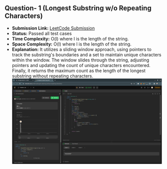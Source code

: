 ## Question- 1 (Longest Substring w/o Repeating Characters)

- **Submission Link:** [LeetCode Submission](https://leetcode.com/problems/longest-substring-without-repeating-characters/submissions/1161548895)
- **Status:** Passed all test cases
- **Time Complexity:** O(l) where l is the length of the string.
- **Space Complexity:** O(l) where l is the length of the string.
- **Explanation:** It utilizes a sliding window approach, using pointers to track the substring's boundaries and a set to maintain unique characters within the window. The window slides through the string, adjusting pointers and updating the count of unique characters encountered. Finally, it returns the maximum count as the length of the longest substring without repeating characters.
  ![Submission Photo](image.png)
